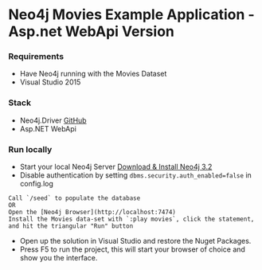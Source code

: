 # Neo4j Movies Example Application - Asp.net WebApi Version

### Requirements
* Have Neo4j running with the Movies Dataset
* Visual Studio 2015

### Stack
* Neo4j.Driver [GitHub](https://github.com/neo4j/neo4j-dotnet-driver)
* Asp.NET WebApi

### Run locally
* Start your local Neo4j Server [Download & Install Neo4j 3.2](https://neo4j.com/download/?ref=home) 
* Disable authentication by setting `dbms.security.auth_enabled=false` in config.log
```
Call `/seed` to populate the database
OR
Open the [Neo4j Browser](http://localhost:7474)
Install the Movies data-set with `:play movies`, click the statement, and hit the triangular "Run" button
```
* Open up the solution in Visual Studio and restore the Nuget Packages. 
* Press F5 to run the project, this will start your browser of choice and show you the interface.

